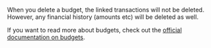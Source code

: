 When you delete a budget, the linked transactions will not be deleted. However, any financial history (amounts etc) will be deleted as well.

If you want to read more about budgets, check out the [official documentation on budgets](https://docs.firefly-iii.org/concepts/budgets).
